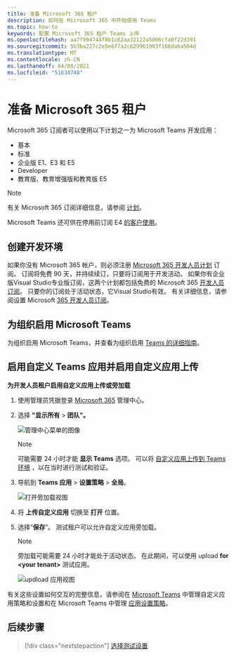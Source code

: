 ```yaml
---
title: 准备 Microsoft 365 租户
description: 如何在 Microsoft 365 中开始使用 Teams
ms.topic: how-to
keywords: 配置 Microsoft 365 租户 Teams 上传
ms.openlocfilehash: aa7f994744f8b1c62aa32122a5006cfa0f22d391
ms.sourcegitcommit: 5b3ba227c2e5e6f7a2c629961993f168da6a504d
ms.translationtype: MT
ms.contentlocale: zh-CN
ms.lasthandoff: 04/08/2021
ms.locfileid: "51634748"
---
```

# <a name="prepare-your-microsoft-365-tenant"></a>准备 Microsoft 365 租户

Microsoft 365 订阅者可以使用以下计划之一为 Microsoft Teams 开发应用：

* 基本
* 标准
* 企业版 E1、E3 和 E5
* Developer
* 教育版、教育增强版和教育版 E5

> [!NOTE]
> 有关 Microsoft 365 订阅详细信息，请参阅 [计划](https://products.office.com/business/compare-more-office-365-for-business-plans)。
> 
> Microsoft Teams 还可供在停用前订阅 E4 [的客户使用](https://support.office.com//article/important-information-for-office-365-enterprise-e4-customers-f9572348-43a2-43fa-a3d8-3b6c9c042147)。

## <a name="create-your-development-environment"></a>创建开发环境

如果你没有 Microsoft 365 帐户，则必须注册 [Microsoft 365 开发人员计划](https://developer.microsoft.com/microsoft-365/dev-program) 订阅。 订阅将免费 90 天，并持续续订，只要将订阅用于开发活动。 如果你有企业版Visual Studio专业版订阅，这两个计划都包括免费的 Microsoft 365 [开发人员订阅](https://aka.ms/MyVisualStudioBenefits)。 只要你的订阅处于活动状态，它Visual Studio有效。 有关详细信息，请参阅设置 Microsoft [365 开发人员订阅](https://docs.microsoft.com/office/developer-program/office-365-developer-program-get-started)。

## <a name="enable-microsoft-teams-for-your-organization"></a>为组织启用 Microsoft Teams

为组织启用 Microsoft Teams，并查看为组织启用 [Teams 的详细指南](/microsoftteams/enable-features-office-365)。

## <a name="enable-custom-teams-apps-and-turn-on-custom-app-uploading"></a>启用自定义 Teams 应用并启用自定义应用上传

**为开发人员租户启用自定义应用上传或旁加载**

1. 使用管理员凭据登录 [Microsoft 365](https://admin.microsoft.com/Adminportal/Home?source=applauncher#/homepage#/) 管理中心。

2. 选择 **"显示所有**  >  **团队"。**

    ![管理中心菜单的图像](~/assets/images/prepare-test-tenant/admin-center.png)

    > [!Note]
    > 可能需要 24 小时才能 **显示 Teams** 选项。 可以将 [自定义应用上传到 Teams 环境](/microsoftteams/upload-custom-apps#validate) ，以在当时进行测试和验证。

3. 导航到 **Teams 应用**  >  **设置策略**  >  **全局**。

   ![打开旁加载视图](~/assets/images/prepare-test-tenant/turn-on-sideload.png)

4. 将 **上传自定义应用** 切换至 **打开** 位置。

5. 选择“**保存**”。
   测试租户可以允许自定义应用旁加载。

    > [!Note]
    > 旁加载可能需要 24 小时才能处于活动状态。 在此期间，可以使用 upload **for \<your tenant>** 测试应用。

    ![updload 应用视图](~/assets/images/prepare-test-tenant/upload-for-contoso.png)

有关这些设置如何交互的完整信息，请参阅在 [Microsoft Teams](https://docs.microsoft.com/microsoftteams/teams-custom-app-policies-and-settings) 中管理自定义应用策略和设置和在 Microsoft Teams 中管理 [应用设置策略](https://docs.microsoft.com/microsoftteams/teams-app-setup-policies)。

## <a name="next-step"></a>后续步骤

> [!div class="nextstepaction"] 
> [选择测试设置](~/concepts/build-and-test/debug.md)
> 


